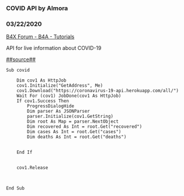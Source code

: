 ### COVID API by Almora
### 03/22/2020
[B4X Forum - B4A - Tutorials](https://www.b4x.com/android/forum/threads/115244/)

API for live information about COVID-19  
  
[##source##](https://github.com/javieraviles/covidAPI)  
  
  

```B4X
Sub covid  
  
    Dim cov1 As HttpJob  
    cov1.Initialize("GetAddress", Me)  
    cov1.Download("https://coronavirus-19-api.herokuapp.com/all/")  
    Wait For (cov1) JobDone(cov1 As HttpJob)  
    If cov1.Success Then  
        ProgressDialogHide  
        Dim parser As JSONParser  
        parser.Initialize(cov1.GetString)  
        Dim root As Map = parser.NextObject  
        Dim recovered As Int = root.Get("recovered")  
        Dim cases As Int = root.Get("cases")    
        Dim deaths As Int = root.Get("deaths")  
         
     
    End If  
  
  
    cov1.Release  
  
  
  
End Sub
```